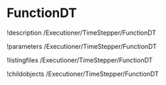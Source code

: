 <!-- MOOSE Documentation Stub: Remove this when content is added. -->

# FunctionDT
!description /Executioner/TimeStepper/FunctionDT

!parameters /Executioner/TimeStepper/FunctionDT

!listingfiles /Executioner/TimeStepper/FunctionDT

!childobjects /Executioner/TimeStepper/FunctionDT
